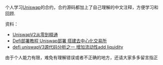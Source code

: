 个人学习[Uniswap](https://github.com/Uniswap)的合约，合约源码都加上了自己理解的中文注释，方便学习和回顾.

资料：
* [UniswapV2从零到精通](https://blog.csdn.net/weixin_39430411/category_10454309.html)
* [Defi部署教程 Uniswap部署 搭建去中心化交易所](https://www.jianshu.com/p/aa1194f0b775)
* [defi uniswapV3源代码分析之一 增加流动性add liquidity](https://www.jianshu.com/u/ac3aed07477e)

由于个人能力有限，难免有理解错误或者不正确的地方，还请大家多多留言指正
